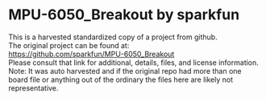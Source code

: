 
# MPU-6050_Breakout by sparkfun  
This is a harvested standardized copy of a project from github.  
The original project can be found at:  
https://github.com/sparkfun/MPU-6050_Breakout  
Please consult that link for additional, details, files, and license information.  
Note: It was auto harvested and if the original repo had more than one board file or anything out of the ordinary the files here are likely not representative.  
    